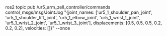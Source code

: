 ros2 topic pub /ur5_arm_zell_controller/commands control_msgs/msg/JointJog "{joint_names: ['ur5_1_shoulder_pan_joint', 'ur5_1_shoulder_lift_joint', 'ur5_1_elbow_joint', 'ur5_1_wrist_1_joint', 'ur5_1_wrist_2_joint', 'ur5_1_wrist_3_joint'], displacements: [0.5, 0.5, 0.5, 0.2, 0.2, 0.2], velocities: []}" --once
